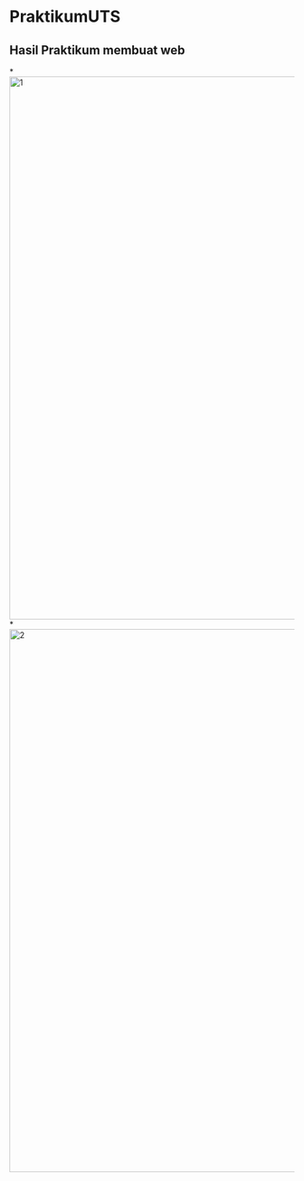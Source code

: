 # PraktikumUTS
## Hasil Praktikum membuat web
*<img width="960" alt="1" src="https://user-images.githubusercontent.com/81343412/116683938-7d97d800-a9da-11eb-8f25-81d27cb47e47.PNG">
*<img width="960" alt="2" src="https://user-images.githubusercontent.com/81343412/116683949-812b5f00-a9da-11eb-87fd-c682975a87c5.PNG">


